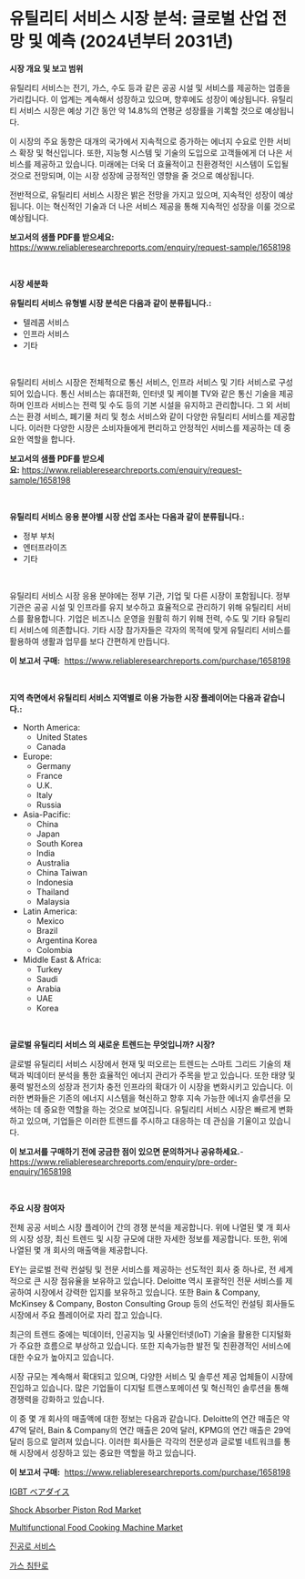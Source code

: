 <p><h1>유틸리티 서비스 시장 분석: 글로벌 산업 전망 및 예측 (2024년부터 2031년)</h1></p><p><strong>시장 개요 및 보고 범위</strong></p>
<p><p>유틸리티 서비스는 전기, 가스, 수도 등과 같은 공공 시설 및 서비스를 제공하는 업종을 가리킵니다. 이 업계는 계속해서 성장하고 있으며, 향후에도 성장이 예상됩니다. 유틸리티 서비스 시장은 예상 기간 동안 약 14.8%의 연평균 성장률을 기록할 것으로 예상됩니다.</p><p>이 시장의 주요 동향은 대개의 국가에서 지속적으로 증가하는 에너지 수요로 인한 서비스 확장 및 혁신입니다. 또한, 지능형 시스템 및 기술의 도입으로 고객들에게 더 나은 서비스를 제공하고 있습니다. 미래에는 더욱 더 효율적이고 친환경적인 시스템이 도입될 것으로 전망되며, 이는 시장 성장에 긍정적인 영향을 줄 것으로 예상됩니다.</p><p>전반적으로, 유틸리티 서비스 시장은 밝은 전망을 가지고 있으며, 지속적인 성장이 예상됩니다. 이는 혁신적인 기술과 더 나은 서비스 제공을 통해 지속적인 성장을 이룰 것으로 예상됩니다.</p></p>
<p><strong>보고서의 샘플 PDF를 받으세요:</strong> <a href="https://www.reliableresearchreports.com/enquiry/request-sample/1658198">https://www.reliableresearchreports.com/enquiry/request-sample/1658198</a></p>
<p>&nbsp;</p>
<p><strong>시장 세분화</strong></p>
<p><strong>유틸리티 서비스 유형별 시장 분석은 다음과 같이 분류됩니다.:</strong></p>
<p><ul><li>텔레콤 서비스</li><li>인프라 서비스</li><li>기타</li></ul></p>
<p>&nbsp;</p>
<p><p>유틸리티 서비스 시장은 전체적으로 통신 서비스, 인프라 서비스 및 기타 서비스로 구성되어 있습니다. 통신 서비스는 휴대전화, 인터넷 및 케이블 TV와 같은 통신 기술을 제공하며 인프라 서비스는 전력 및 수도 등의 기본 시설을 유지하고 관리합니다. 그 외 서비스는 환경 서비스, 폐기물 처리 및 청소 서비스와 같이 다양한 유틸리티 서비스를 제공합니다. 이러한 다양한 시장은 소비자들에게 편리하고 안정적인 서비스를 제공하는 데 중요한 역할을 합니다.</p></p>
<p><strong>보고서의 샘플 PDF를 받으세요:</strong>&nbsp;<a href="https://www.reliableresearchreports.com/enquiry/request-sample/1658198">https://www.reliableresearchreports.com/enquiry/request-sample/1658198</a></p>
<p>&nbsp;</p>
<p><strong> 유틸리티 서비스 응용 분야별 시장 산업 조사는 다음과 같이 분류됩니다.:</strong></p>
<p><ul><li>정부 부처</li><li>엔터프라이즈</li><li>기타</li></ul></p>
<p>&nbsp;</p>
<p><p>유틸리티 서비스 시장 응용 분야에는 정부 기관, 기업 및 다른 시장이 포함됩니다. 정부 기관은 공공 시설 및 인프라를 유지 보수하고 효율적으로 관리하기 위해 유틸리티 서비스를 활용합니다. 기업은 비즈니스 운영을 원활히 하기 위해 전력, 수도 및 기타 유틸리티 서비스에 의존합니다. 기타 시장 참가자들은 각자의 목적에 맞게 유틸리티 서비스를 활용하여 생활과 업무를 보다 간편하게 만듭니다.</p></p>
<p><strong>이 보고서 구매:</strong>&nbsp; <a href="https://www.reliableresearchreports.com/purchase/1658198">https://www.reliableresearchreports.com/purchase/1658198</a></p>
<p>&nbsp;</p>
<p><strong>지역 측면에서 유틸리티 서비스 지역별로 이용 가능한 시장 플레이어는 다음과 같습니다.:</strong></p>
<p><ul>
    <li>
        North America:
        <ul>
            <li>United States</li>
            <li>Canada</li>
        </ul>
    </li>
    <li>
        Europe:
        <ul>
            <li>Germany</li>
            <li>France</li>
            <li>U.K.</li>
            <li>Italy</li>
            <li>Russia</li>
        </ul>
    </li>
    <li>
        Asia-Pacific:
        <ul>
            <li>China</li>
            <li>Japan</li>
            <li>South Korea</li>
            <li>India</li>
            <li>Australia</li>
            <li>China Taiwan</li>
            <li>Indonesia</li>
            <li>Thailand</li>
            <li>Malaysia</li>
        </ul>
    </li>
    <li>
        Latin America:
        <ul>
            <li>Mexico</li>
            <li>Brazil</li>
            <li>Argentina Korea</li>
            <li>Colombia</li>
        </ul>
    </li>
    <li>
        Middle East & Africa:
        <ul>
            <li>Turkey</li>
            <li>Saudi</li>
            <li>Arabia</li>
            <li>UAE</li>
            <li>Korea</li>
        </ul>
    </li>
    </ul></p>
<p>&nbsp;</p>
<p><strong>글로벌 유틸리티 서비스 의 새로운 트렌드는 무엇입니까? 시장?</strong></p>
<p><p>글로벌 유틸리티 서비스 시장에서 현재 및 떠오르는 트렌드는 스마트 그리드 기술의 채택과 빅데이터 분석을 통한 효율적인 에너지 관리가 주목을 받고 있습니다. 또한 태양 및 풍력 발전소의 성장과 전기차 충전 인프라의 확대가 이 시장을 변화시키고 있습니다. 이러한 변화들은 기존의 에너지 시스템을 혁신하고 향후 지속 가능한 에너지 솔루션을 모색하는 데 중요한 역할을 하는 것으로 보여집니다. 유틸리티 서비스 시장은 빠르게 변화하고 있으며, 기업들은 이러한 트렌드를 주시하고 대응하는 데 관심을 기울이고 있습니다.</p></p>
<p><strong>이 보고서를 구매하기 전에 궁금한 점이 있으면 문의하거나 공유하세요.</strong>- <a href="https://www.reliableresearchreports.com/enquiry/pre-order-enquiry/1658198">https://www.reliableresearchreports.com/enquiry/pre-order-enquiry/1658198</a></p>
<p>&nbsp;</p>
<p><strong>주요 시장 참여자</strong></p>
<p><p>전체 공공 서비스 시장 플레이어 간의 경쟁 분석을 제공합니다. 위에 나열된 몇 개 회사의 시장 성장, 최신 트렌드 및 시장 규모에 대한 자세한 정보를 제공합니다. 또한, 위에 나열된 몇 개 회사의 매출액을 제공합니다.</p><p>EY는 글로벌 전략 컨설팅 및 전문 서비스를 제공하는 선도적인 회사 중 하나로, 전 세계적으로 큰 시장 점유율을 보유하고 있습니다. Deloitte 역시 포괄적인 전문 서비스를 제공하여 시장에서 강력한 입지를 보유하고 있습니다. 또한 Bain & Company, McKinsey & Company, Boston Consulting Group 등의 선도적인 컨설팅 회사들도 시장에서 주요 플레이어로 자리 잡고 있습니다.</p><p>최근의 트렌드 중에는 빅데이터, 인공지능 및 사물인터넷(IoT) 기술을 활용한 디지털화가 주요한 흐름으로 부상하고 있습니다. 또한 지속가능한 발전 및 친환경적인 서비스에 대한 수요가 높아지고 있습니다.</p><p>시장 규모는 계속해서 확대되고 있으며, 다양한 서비스 및 솔루션 제공 업체들이 시장에 진입하고 있습니다. 많은 기업들이 디지털 트랜스포메이션 및 혁신적인 솔루션을 통해 경쟁력을 강화하고 있습니다.</p><p>이 중 몇 개 회사의 매출액에 대한 정보는 다음과 같습니다. Deloitte의 연간 매출은 약 47억 달러, Bain & Company의 연간 매출은 20억 달러, KPMG의 연간 매출은 29억 달러 등으로 알려져 있습니다. 이러한 회사들은 각각의 전문성과 글로벌 네트워크를 통해 시장에서 성장하고 있는 중요한 역할을 하고 있습니다.</p></p>
<p><strong>이 보고서 구매:</strong>&nbsp;&nbsp;<a href="https://www.reliableresearchreports.com/purchase/1658198">https://www.reliableresearchreports.com/purchase/1658198</a></p>
<p><p><a href="https://github.com/vhemk0794148/Market-Research-Report-List-1/blob/main/588544913259.md">IGBT ベアダイス</a></p><p><a href="https://issuu.com/reportprime-2/docs/shock-absorber-piston-rod-market-size-2030.pptx">Shock Absorber Piston Rod Market</a></p><p><a href="https://view.publitas.com/reportprime-1/multifunctional-food-cooking-machine-market-size-market-trends-and-growth-outlook-forecasted-for-period-from-2024-to-2031/">Multifunctional Food Cooking Machine Market</a></p><p><a href="https://github.com/vss5505pa7z1p/Market-Research-Report-List-1/blob/main/283085112163.md">진공로 서비스</a></p><p><a href="https://github.com/FelipeGrrady654556/Market-Research-Report-List-1/blob/main/110219512164.md">가스 침탄로</a></p></p>
